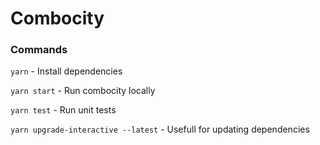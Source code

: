 # Combocity

### Commands

`yarn` - Install dependencies

`yarn start` - Run combocity locally

`yarn test` - Run unit tests

`yarn upgrade-interactive --latest` - Usefull for updating dependencies
